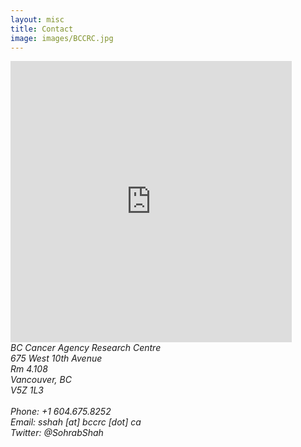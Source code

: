 ```yaml
---
layout: misc
title: Contact
image: images/BCCRC.jpg
---
```


<iframe class="pull-right" src="https://www.google.com/maps/embed?pb=!1m18!1m12!1m3!1d2603.7237273648043!2d-123.12166164812054!3d49.26268218000623!2m3!1f0!2f0!3f0!3m2!1i1024!2i768!4f13.1!3m3!1m2!1s0x548673c2cb8966bf%3A0x8120a7e52adbc3f2!2sBC+Cancer+Research+Centre!5e0!3m2!1sen!2sca!4v1499907753719" width="450" height="450" frameborder="0" style="border:0" allowfullscreen></iframe>

<address>
	BC Cancer Agency Research Centre<br>
	675 West 10th Avenue<br>
    Rm 4.108<br>
	Vancouver, BC<br>
    V5Z 1L3<br>
    <br>
    Phone: +1 604.675.8252<br>
    Email: sshah [at] bccrc [dot] ca<br>
    Twitter: @SohrabShah
</address>

